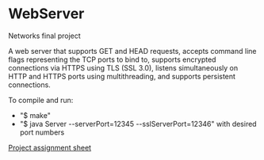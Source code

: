 # WebServer
Networks final project


A web server that supports GET and HEAD requests, accepts command line flags representing the TCP ports to bind to, supports encrypted 
connections via HTTPS using TLS (SSL 3.0), listens simultaneously on HTTP and HTTPS ports using multithreading, and supports persistent 
connections.


To compile and run:
  - "$ make"
  - "$ java Server --serverPort=12345 --sslServerPort=12346" with desired port numbers
  
[Project assignment sheet](https://docs.google.com/document/d/1kcd4XLYgBfvKsHn36wmTkXINDNxswMfSb7OR8FZ8tYA/edit)
